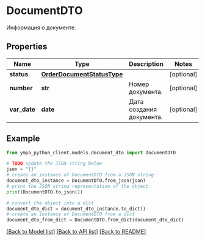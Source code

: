 # DocumentDTO

Информация о документе.

## Properties

Name | Type | Description | Notes
------------ | ------------- | ------------- | -------------
**status** | [**OrderDocumentStatusType**](OrderDocumentStatusType.md) |  | [optional] 
**number** | **str** | Номер документа. | [optional] 
**var_date** | **date** | Дата создания документа. | [optional] 

## Example

```python
from ympa_python_client.models.document_dto import DocumentDTO

# TODO update the JSON string below
json = "{}"
# create an instance of DocumentDTO from a JSON string
document_dto_instance = DocumentDTO.from_json(json)
# print the JSON string representation of the object
print(DocumentDTO.to_json())

# convert the object into a dict
document_dto_dict = document_dto_instance.to_dict()
# create an instance of DocumentDTO from a dict
document_dto_from_dict = DocumentDTO.from_dict(document_dto_dict)
```
[[Back to Model list]](../README.md#documentation-for-models) [[Back to API list]](../README.md#documentation-for-api-endpoints) [[Back to README]](../README.md)


